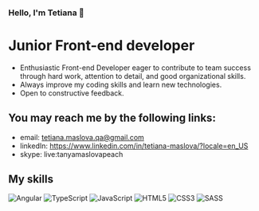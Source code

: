 ### Hello, I'm Tetiana 👋

# Junior Front-end developer

- Enthusiastic Front-end Developer eager to contribute to team success through hard work, attention to detail, and good organizational skills. 
- Always improve my coding skills and learn new technologies. 
- Open to constructive feedback.

## You may reach me by the following links: 

- email: tetiana.maslova.qa@gmail.com
- linkedIn: https://www.linkedin.com/in/tetiana-maslova/?locale=en_US
- skype: live:tanyamaslovapeach

## My skills

![Angular](https://img.shields.io/badge/angular-%23DD0031.svg?style=for-the-badge&logo=angular&logoColor=white)
![TypeScript](https://img.shields.io/badge/typescript-%23007ACC.svg?style=for-the-badge&logo=typescript&logoColor=white)
![JavaScript](https://img.shields.io/badge/javascript-%23323330.svg?style=for-the-badge&logo=javascript&logoColor=%23F7DF1E)
![HTML5](https://img.shields.io/badge/html5-%23E34F26.svg?style=for-the-badge&logo=html5&logoColor=white)
![CSS3](https://img.shields.io/badge/css3-%231572B6.svg?style=for-the-badge&logo=css3&logoColor=white)
![SASS](https://img.shields.io/badge/SASS-hotpink.svg?style=for-the-badge&logo=SASS&logoColor=white)
